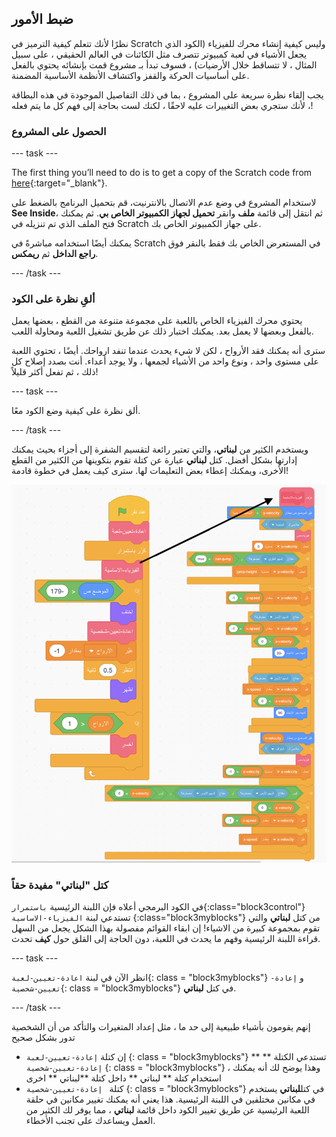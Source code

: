 ## ضبط الأمور

نظرًا لأنك تتعلم كيفية الترميز في Scratch وليس كيفية إنشاء محرك للفيزياء (الكود الذي يجعل الأشياء في لعبة كمبيوتر تتصرف مثل الكائنات في العالم الحقيقي ، على سبيل المثال ، لا تتساقط خلال الأرضيات) ، فسوف تبدأ بـ مشروع قمت بإنشائه يحتوي بالفعل على أساسيات الحركة والقفز واكتشاف الأنظمة الأساسية المضمنة.

يجب إلقاء نظرة سريعة على المشروع ، بما في ذلك التفاصيل الموجودة في هذه البطاقة ، لأنك ستجري بعض التغييرات عليه لاحقًا ، لكنك لست بحاجة إلى فهم كل ما يتم فعله!

### الحصول على المشروع

\--- task \---

The first thing you’ll need to do is to get a copy of the Scratch code from [here](https://scratch.mit.edu/projects/454114430){:target="_blank"}.

لاستخدام المشروع في وضع عدم الاتصال بالانترنيت، قم بتحميل البرنامج بالضغط على **See Inside**، ثم انتقل إلى قائمة **ملف** وانقر **تحميل لجهاز الكمبيوتر الخاص بي**. ثم يمكنك فتح الملف الذي تم تنزيله في Scratch على جهاز الكمبيوتر الخاص بك.

يمكنك أيضًا استخدامه مباشرةً في Scratch في المستعرض الخاص بك فقط بالنقر فوق **راجع الداخل** ثم **ريمكس**.

\--- /task \---

### ألقِ نظرة على الكود

يحتوي محرك الفيزياء الخاص باللعبة على مجموعة متنوعة من القطع ، بعضها يعمل بالفعل وبعضها لا يعمل بعد. يمكنك اختبار ذلك عن طريق تشغيل اللعبة ومحاولة اللعب.

سترى أنه يمكنك فقد الأرواح ، لكن لا شيء يحدث عندما تنفد ارواحك. أيضًا ، تحتوي اللعبة على مستوى واحد ، ونوع واحد من الأشياء لجمعها ، ولا يوجد أعداء. أنت بصدد إصلاح كل ذلك ، ثم تفعل أكثر قليلاً!

\--- task \---

ألق نظرة على كيفية وضع الكود معًا.

\--- /task \---

ويستخدم الكثير من **لبناتي**، والتي تعتبر رائعة لتقسيم الشفرة إلى أجزاء بحيث يمكنك إدارتها بشكل أفضل. كتل **لبناتي** عبارة عن كتلة تقوم بتكوينها من الكثير من القطع الأخرى، ويمكنك إعطاء بعض التعليمات لها. سترى كيف يعمل في خطوة قادمة!

![](images/setup2and3.png)

### كتل "لبناتي" مفيدة حقاً

في الكود البرمجي أعلاه فإن اللبنة الرئيسية `باستمرار`{:class="block3control"} تستدعي لبنة `الفيزياء-الاساسية` {:class="block3myblocks"} من كتل **لبناتي** والتي تقوم بمجموعة كبيرة من الاشياء! إن ابقاء القوائم مفصولة بهذا الشكل يجعل من السهل قراءة اللبنة الرئيسية وفهم ما يحدث في اللعبة، دون الحاجة إلى القلق حول **كيف** تحدث.

\--- task \---

انظر الآن في لبنة `اعادة-تعيين-لعبة`{: class = "block3myblocks"} و `إعادة-تعيين-شخصية`{: class = "block3myblocks"} في كتل **لبناتي**.

\--- /task \---

إنهم يقومون بأشياء طبيعية إلى حد ما ، مثل إعداد المتغيرات والتأكد من أن الشخصية تدور بشكل صحيح

- إن كتلة ` إعادة-تعيين-لعبة ` {: class = "block3myblocks"} ** تستدعي الكتلة ** ` إعادة-تعيين-شخصية ` {: class = "block3myblocks"} ، وهذا يوضح لك أنه يمكنك استخدام كتلة ** لبناتي ** داخل كتلة **لبناتي ** اخرى
- كتلة ` إعادة-تعيين-شخصية` {: class = "block3myblocks"} في كتل**لبناتي** يستخدم في مكانين مختلفين في اللبنة الرئيسية. هذا يعني أنه يمكنك تغيير مكانين في حلقة اللعبة الرئيسية عن طريق تغيير الكود داخل قائمة **لبناتي** ، مما يوفر لك الكثير من العمل ويساعدك على تجنب الأخطاء.